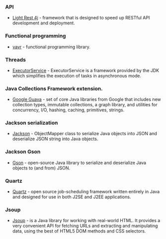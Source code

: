 ### API
* [Light Rest 4j](https://doc.networknt.com/getting-started/light-rest-4j/) - framework that is designed to speed up RESTful API development and deployment.

### Functional programming
* [vavr](https://www.vavr.io/) - functional programming library.

### Threads
* [ExecutorService](https://docs.oracle.com/javase/8/docs/api/java/util/concurrent/ExecutorService.html) - ExecutorService is a framework provided by the JDK which simplifies the execution of tasks in asynchronous mode.

### Java Collections Framework extension.
* [Google Guava](https://github.com/google/guava) - set of core Java libraries from Google that includes new collection types, immutable collections, a graph library, and utilities for concurrency, I/O, hashing, caching, primitives, strings.

### Jackson serialization 
* [Jackson](https://github.com/FasterXML/jackson) - ObjectMapper class to serialize Java objects into JSON and deserialize JSON string into Java objects.

### Jackson Gson 
* [Gson](https://github.com/google/gson) - open-source Java library to serialize and deserialize Java objects to (and from) JSON.

### Quartz
* [Quartz](http://www.quartz-scheduler.org/) - open source job-scheduling framework written entirely in Java and designed for use in both J2SE and J2EE applications.

### Jsoup
* [Jsoup](https://jsoup.org/) - is a Java library for working with real-world HTML. It provides a very convenient API for fetching URLs and extracting and manipulating data, using the best of HTML5 DOM methods and CSS selectors.